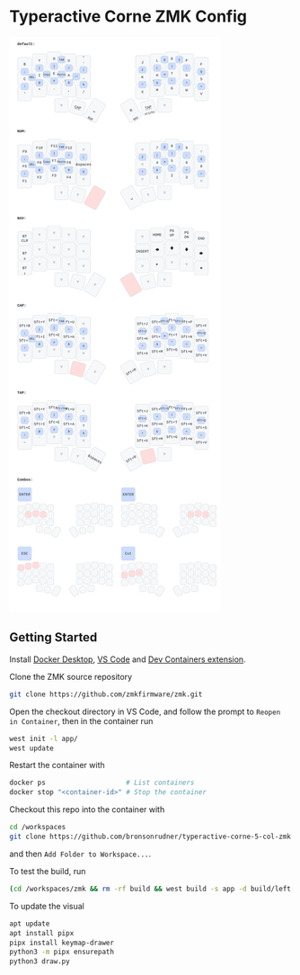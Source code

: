 # Typeractive Corne ZMK Config

![keymap-drawer logo](/corne.svg)

## Getting Started

Install [Docker Desktop](https://www.docker.com/products/docker-desktop),
[VS Code](https://code.visualstudio.com/) and
[Dev Containers extension](https://marketplace.visualstudio.com/items?itemName=ms-vscode-remote.remote-containers).

Clone the ZMK source repository

```bash
git clone https://github.com/zmkfirmware/zmk.git
```

Open the checkout directory in VS Code, and follow the prompt to `Reopen in Container`, then in the container run

```bash
west init -l app/
west update
```

Restart the container with

```bash
docker ps                    # List containers
docker stop "<container-id>" # Stop the container
```

Checkout this repo into the container with

```bash
cd /workspaces
git clone https://github.com/bronsonrudner/typeractive-corne-5-col-zmk zmk-config
```

and then `Add Folder to Workspace...`.

To test the build, run

```bash
(cd /workspaces/zmk && rm -rf build && west build -s app -d build/left -b nice_nano_v2 -S studio-rpc-usb-uart -- -DZMK_CONFIG=/workspaces/zmk-config/config -DSHIELD=corne_left)
```

To update the visual

```bash
apt update
apt install pipx
pipx install keymap-drawer
python3 -m pipx ensurepath
python3 draw.py
```
